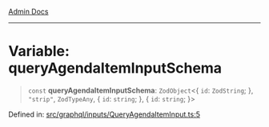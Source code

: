 [Admin Docs](/)

***

# Variable: queryAgendaItemInputSchema

> `const` **queryAgendaItemInputSchema**: `ZodObject`\<\{ `id`: `ZodString`; \}, `"strip"`, `ZodTypeAny`, \{ `id`: `string`; \}, \{ `id`: `string`; \}\>

Defined in: [src/graphql/inputs/QueryAgendaItemInput.ts:5](https://github.com/Sourya07/talawa-api/blob/2dc82649c98e5346c00cdf926fe1d0bc13ec1544/src/graphql/inputs/QueryAgendaItemInput.ts#L5)
